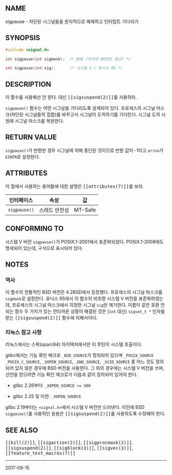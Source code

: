 ## NAME

sigpause - 차단된 시그널들을 원자적으로 해제하고 인터럽트 기다리기

## SYNOPSIS

```c
#include <signal.h>

int sigpause(int sigmask);  /* BSD (하지만 NOTES 참고) */

int sigpause(int sig);      /* 시스템 V / 유닉스 95 */
```

## DESCRIPTION

이 함수를 사용해선 안 된다. 대신 <tt>[[sigsuspend(2)]]</tt>를 사용하라.

`sigpause()` 함수는 어떤 시그널을 기다리도록 설계되어 있다. 프로세스의 시그널 마스크(차단된 시그널들의 집합)를 바꾸고서 시그널이 도착하기를 기다린다. 시그널 도착 시 원래 시그널 마스크를 복원한다.

## RETURN VALUE

`sigpause()`가 반환한 경우 시그널에 의해 중단된 것이므로 반환 값이 -1이고 `errno`가 `EINTR`로 설정된다.

## ATTRIBUTES

이 절에서 사용하는 용어들에 대한 설명은 <tt>[[attributes(7)]]</tt>를 보라.

| 인터페이스 | 속성 | 값
| --- | --- | --- |
| `sigpause()` | 스레드 안전성 | MT-Safe |

## CONFORMING TO

시스템 V 버전 `sigpause()`가 POSIX.1-2001에서 표준화되었다. POSIX.1-2008에도 명세되어 있는데, 구식으로 표시되어 있다.

## NOTES

### 역사

이 함수의 전통적인 BSD 버전은 4.2BSD에서 등장했다. 프로세스의 시그널 마스크를 `sigmask`로 설정한다. 유닉스 95에서 이 함수의 비호환 시스템 V 버전을 표준화하였는데, 프로세스의 시그널 마스크에서 지정한 시그널 `sig`만 제거한다. 이름이 같은 호환 안 되는 함수 두 가지가 있는 안타까운 상황이 해결된 것은 (`int` 대신) `sigset_t *` 인자를 받는 <tt>[[sigsuspend(2)]]</tt> 함수에 의해서이다.

### 리눅스 참고 사항

리눅스에서는 스팍(sparc64) 아키텍처에서만 이 루틴이 시스템 호출이다.

glibc에서는 기능 확인 매크로 <code>_BSD_SOURCE</code>가 정의되어 있으며 <code>_POSIX_SOURCE</code> <code>_POSIX_C_SOURCE</code>, <code>_XOPEN_SOURCE</code>, <code>_GNU_SOURCE</code>, <code>_SVID_SOURCE</code> 중 어느 것도 정의되어 있지 않은 경우에 BSD 버전을 사용한다. 그 외의 경우에는 시스템 V 버전을 쓰며, 선언을 얻으려면 기능 확인 매크로가 다음과 같이 정의되어 있어야 한다.

* glibc 2.26부터: <code>_XOPEN_SOURCE >= 500</code>

* glibc 2.25 및 이전: <code>_XOPEN_SOURCE</code>

glibc 2.19부터는 `<signal.h>`에서 시스템 V 버전만 드러낸다. 이전에 BSD `sigpause()`를 사용하던 응용은 <tt>[[sigsuspend(2)]]</tt>를 사용하도록 수정해야 한다.

## SEE ALSO

<tt>[[kill(2)]]</tt>, <tt>[[sigaction(2)]]</tt>, <tt>[[sigprocmask(2)]]</tt>, <tt>[[sigsuspend(2)]]</tt>, <tt>[[sigblock(3)]]</tt>, <tt>[[sigvec(3)]]</tt>, <tt>[[feature_test_macros(7)]]</tt>

----

2017-09-15
